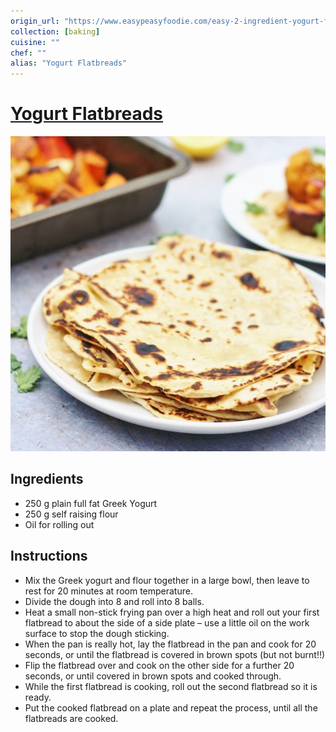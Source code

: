 ```yaml
---
origin_url: "https://www.easypeasyfoodie.com/easy-2-ingredient-yogurt-flatbreads/"
collection: [baking]
cuisine: ""
chef: ""
alias: "Yogurt Flatbreads"
---
```

# [Yogurt Flatbreads](https://www.easypeasyfoodie.com/easy-2-ingredient-yogurt-flatbreads/)

![](assets/5c1b7e026c32e64b79e852e7749d3091.png)

## Ingredients

* 250 g plain full fat Greek Yogurt
* 250 g self raising flour 
* Oil for rolling out

## Instructions
* Mix the Greek yogurt and flour together in a large bowl, then leave to rest for 20 minutes at room temperature.
* Divide the dough into 8 and roll into 8 balls.
* Heat a small non-stick frying pan over a high heat and roll out your first flatbread to about the side of a side plate – use a little oil on the work surface to stop the dough sticking.
* When the pan is really hot, lay the flatbread in the pan and cook for 20 seconds, or until the flatbread is covered in brown spots (but not burnt!!)
* Flip the flatbread over and cook on the other side for a further 20 seconds, or until covered in brown spots and cooked through.
* While the first flatbread is cooking, roll out the second flatbread so it is ready.
* Put the cooked flatbread on a plate and repeat the process, until all the flatbreads are cooked.